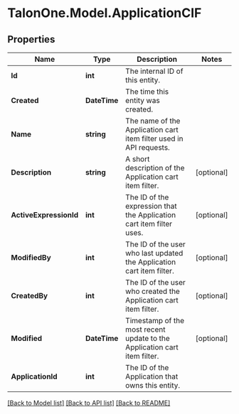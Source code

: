 # TalonOne.Model.ApplicationCIF
## Properties

Name | Type | Description | Notes
------------ | ------------- | ------------- | -------------
**Id** | **int** | The internal ID of this entity. | 
**Created** | **DateTime** | The time this entity was created. | 
**Name** | **string** | The name of the Application cart item filter used in API requests. | 
**Description** | **string** | A short description of the Application cart item filter. | [optional] 
**ActiveExpressionId** | **int** | The ID of the expression that the Application cart item filter uses. | [optional] 
**ModifiedBy** | **int** | The ID of the user who last updated the Application cart item filter. | [optional] 
**CreatedBy** | **int** | The ID of the user who created the Application cart item filter. | [optional] 
**Modified** | **DateTime** | Timestamp of the most recent update to the Application cart item filter. | [optional] 
**ApplicationId** | **int** | The ID of the Application that owns this entity. | 

[[Back to Model list]](../README.md#documentation-for-models) [[Back to API list]](../README.md#documentation-for-api-endpoints) [[Back to README]](../README.md)

